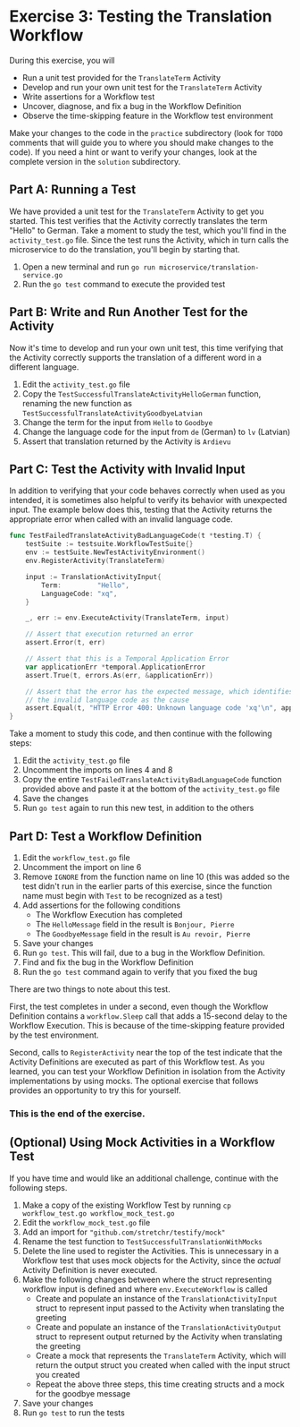 # Exercise 3: Testing the Translation Workflow
During this exercise, you will

* Run a unit test provided for the `TranslateTerm` Activity
* Develop and run your own unit test for the `TranslateTerm` Activity
* Write assertions for a Workflow test 
* Uncover, diagnose, and fix a bug in the Workflow Definition
* Observe the time-skipping feature in the Workflow test environment

Make your changes to the code in the `practice` subdirectory (look for 
`TODO` comments that will guide you to where you should make changes to 
the code). If you need a hint or want to verify your changes, look at 
the complete version in the `solution` subdirectory.

## Part A: Running a Test

We have provided a unit test for the `TranslateTerm` Activity
to get you started. This test verifies that the Activity correctly 
translates the term "Hello" to German. Take a moment to study the 
test, which you'll find in the `activity_test.go` file. Since the 
test runs the Activity, which in turn calls the microservice to do 
the translation, you'll begin by starting that.

1. Open a new terminal and run `go run microservice/translation-service.go` 
2. Run the `go test` command to execute the provided test

## Part B: Write and Run Another Test for the Activity

Now it's time to develop and run your own unit test, this time 
verifying that the Activity correctly supports the translation 
of a different word in a different language.

1. Edit the `activity_test.go` file
2. Copy the `TestSuccessfulTranslateActivityHelloGerman` function, 
   renaming the new function as `TestSuccessfulTranslateActivityGoodbyeLatvian`
3. Change the term for the input from `Hello` to `Goodbye` 
4. Change the language code for the input from `de` (German) to `lv` (Latvian)
5. Assert that translation returned by the Activity is `Ardievu` 

## Part C: Test the Activity with Invalid Input

In addition to verifying that your code behaves correctly when used as 
you intended, it is sometimes also helpful to verify its behavior with 
unexpected input. The example below does this, testing that the Activity 
returns the appropriate error when called with an invalid language code. 

```go
func TestFailedTranslateActivityBadLanguageCode(t *testing.T) {
	testSuite := testsuite.WorkflowTestSuite{}
	env := testSuite.NewTestActivityEnvironment()
	env.RegisterActivity(TranslateTerm)

	input := TranslationActivityInput{
		Term:         "Hello",
		LanguageCode: "xq",
	}

	_, err := env.ExecuteActivity(TranslateTerm, input)

	// Assert that execution returned an error
	assert.Error(t, err)

	// Assert that this is a Temporal Application Error
	var applicationErr *temporal.ApplicationError
	assert.True(t, errors.As(err, &applicationErr))

	// Assert that the error has the expected message, which identifies
	// the invalid language code as the cause
	assert.Equal(t, "HTTP Error 400: Unknown language code 'xq'\n", applicationErr.Message())
}
```

Take a moment to study this code, and then continue with the 
following steps:

1. Edit the `activity_test.go` file
2. Uncomment the imports on lines 4 and 8
3. Copy the entire `TestFailedTranslateActivityBadLanguageCode` function
   provided above and paste it at the bottom of the `activity_test.go` file 
4. Save the changes
5. Run `go test` again to run this new test, in addition to the others


## Part D: Test a Workflow Definition

1. Edit the `workflow_test.go` file
2. Uncomment the import on line 6
3. Remove `IGNORE` from the function name on line 10 (this was added 
   so the test didn't run in the earlier parts of this exercise, since 
   the function name must begin with `Test` to be recognized as a test)
4. Add assertions for the following conditions
   * The Workflow Execution has completed
   * The `HelloMessage` field in the result is `Bonjour, Pierre`
   * The `GoodbyeMessage` field in the result is `Au revoir, Pierre`
5. Save your changes
6. Run `go test`. This will fail, due to a bug in the Workflow Definition.
7. Find and fix the bug in the Workflow Definition
8. Run the `go test` command again to verify that you fixed the bug

There are two things to note about this test.

First, the test completes in under a second, even though the Workflow 
Definition contains a `workflow.Sleep` call that adds a 15-second delay 
to the Workflow Execution. This is because of the time-skipping feature
provided by the test environment.

Second, calls to `RegisterActivity` near the top of the test indicate 
that the Activity Definitions are executed as part of this Workflow 
test. As you learned, you can test your Workflow Definition in isolation 
from the Activity implementations by using mocks. The optional exercise 
that follows provides an opportunity to try this for yourself.


### This is the end of the exercise.


## (Optional) Using Mock Activities in a Workflow Test

If you have time and would like an additional challenge, 
continue with the following steps.

1. Make a copy of the existing Workflow Test by running 
   `cp workflow_test.go workflow_mock_test.go`
2. Edit the `workflow_mock_test.go` file
3. Add an import for `"github.com/stretchr/testify/mock"`
4. Rename the test function to `TestSuccessfulTranslationWithMocks`
5. Delete the line used to register the Activities. 
   This is unnecessary in a Workflow test that uses mock
   objects for the Activity, since the *actual* Activity 
   Definition is never executed.
6. Make the following changes between where the struct representing
   workflow input is defined and where `env.ExecuteWorkflow` is called
   * Create and populate an instance of the `TranslationActivityInput`
     struct to represent input passed to the Activity when translating 
     the greeting
   * Create and populate an instance of the `TranslationActivityOutput`
     struct to represent output returned by the Activity when translating 
     the greeting
   * Create a mock that represents the `TranslateTerm` Activity, 
     which will return the output struct you created when called 
     with the input struct you created
   * Repeat the above three steps, this time creating structs and 
     a mock for the goodbye message
7. Save your changes
8. Run `go test` to run the tests
